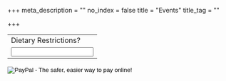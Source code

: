 +++
meta_description = ""
no_index = false
title = "Events"
title_tag = ""

+++
<form action="[https://www.paypal.com/cgi-bin/webscr](https://www.paypal.com/cgi-bin/webscr "https://www.paypal.com/cgi-bin/webscr")" method="post" target="_top"> <input type="hidden" name="cmd" value="_s-xclick"> <input type="hidden" name="hosted_button_id" value="UBUYT2YPFNMZW"> <table> <tr><td><input type="hidden" name="on0" value="Dietary Restrictions?">Dietary Restrictions?</td></tr><tr><td><input type="text" name="os0" maxlength="200"></td></tr> </table> <input type="image" src="[https://www.paypalobjects.com/en_US/i/btn/btn_buynowCC_LG.gif](https://www.paypalobjects.com/en_US/i/btn/btn_buynowCC_LG.gif "https://www.paypalobjects.com/en_US/i/btn/btn_buynowCC_LG.gif")" border="0" name="submit" alt="PayPal - The safer, easier way to pay online!"> <img alt="" border="0" src="[https://www.paypalobjects.com/en_US/i/scr/pixel.gif](https://www.paypalobjects.com/en_US/i/scr/pixel.gif "https://www.paypalobjects.com/en_US/i/scr/pixel.gif")" width="1" height="1"> </form>